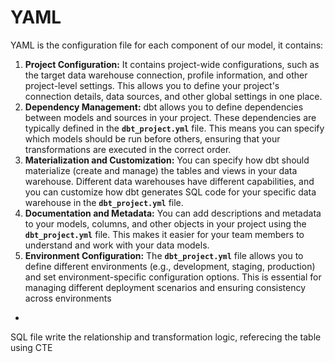 # YAML

YAML is the configuration file for each component of our model, it contains:

1. **Project Configuration:** It contains project-wide configurations, such as the target data warehouse connection, profile information, and other project-level settings. This allows you to define your project's connection details, data sources, and other global settings in one place.
2. **Dependency Management:** dbt allows you to define dependencies between models and sources in your project. These dependencies are typically defined in the **`dbt_project.yml`** file. This means you can specify which models should be run before others, ensuring that your transformations are executed in the correct order.
3. **Materialization and Customization:** You can specify how dbt should materialize (create and manage) the tables and views in your data warehouse. Different data warehouses have different capabilities, and you can customize how dbt generates SQL code for your specific data warehouse in the **`dbt_project.yml`** file.
4. **Documentation and Metadata:** You can add descriptions and metadata to your models, columns, and other objects in your project using the **`dbt_project.yml`** file. This makes it easier for your team members to understand and work with your data models.
5. **Environment Configuration:** The **`dbt_project.yml`** file allows you to define different environments (e.g., development, staging, production) and set environment-specific configuration options. This is essential for managing different deployment scenarios and ensuring consistency across environments
- 

SQL file write the relationship and transformation logic, referecing the table using CTE